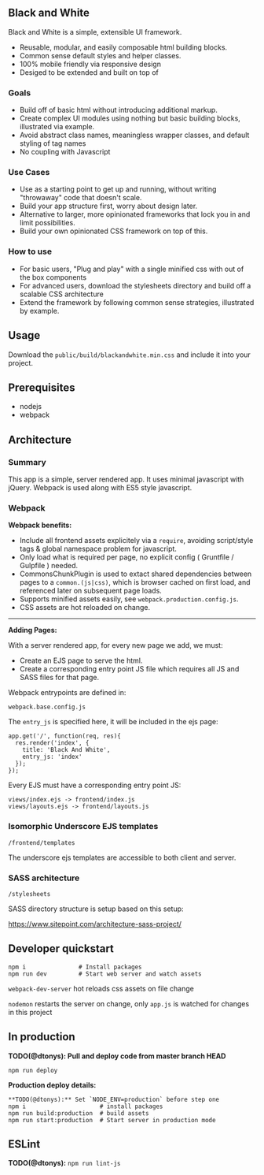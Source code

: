 ## Black and White

Black and White is a simple, extensible UI framework.

* Reusable, modular, and easily composable html building blocks.
* Common sense default styles and helper classes.
* 100% mobile friendly via responsive design
* Desiged to be extended and built on top of

### Goals

* Build off of basic html without introducing additional markup.
* Create complex UI modules using nothing but basic building blocks, illustrated via example.
* Avoid abstract class names, meaningless wrapper classes, and default styling of tag names
* No coupling with Javascript

### Use Cases

* Use as a starting point to get up and running, without writing "throwaway" code that doesn't scale.
* Build your app structure first, worry about design later.
* Alternative to larger, more opinionated frameworks that lock you in and limit possibilities.
* Build your own opinionated CSS framework on top of this.

### How to use

* For basic users, "Plug and play" with a single minified css with out of the box components
* For advanced users, download the stylesheets directory and build off a scalable CSS architecture
* Extend the framework by following common sense strategies, illustrated by example.

## Usage

Download the `public/build/blackandwhite.min.css` and include it into your project.


## Prerequisites

- nodejs
- webpack

## Architecture

### Summary

This app is a simple, server rendered app.  It uses minimal javascript with jQuery.  Webpack is used along with ES5 style javascript.

### Webpack

**Webpack benefits:**

- Include all frontend assets explicitely via a `require`, avoiding script/style tags & global namespace problem for javascript.
- Only load what is required per page, no explicit config ( Gruntfile / Gulpfile ) needed.
- CommonsChunkPlugin is used to extact shared dependencies between pages to a `common.(js|css)`, which is browser cached on first load, and referenced later on subsequent page loads.
- Supports minified assets easily, see `webpack.production.config.js`.
- CSS assets are hot reloaded on change.

---

**Adding Pages:**

With a server rendered app, for every new page we add, we must:
- Create an EJS page to serve the html.
- Create a corresponding entry point JS file which requires all JS and SASS files for that page.

Webpack entrypoints are defined in:

`webpack.base.config.js`

The `entry_js` is specified here, it will be included in the ejs page:
```
app.get('/', function(req, res){
  res.render('index', {
    title: 'Black And White',
    entry_js: 'index'
  });
});
```

Every EJS must have a corresponding entry point JS:
```
views/index.ejs -> frontend/index.js
views/layouts.ejs -> frontend/layouts.js
```


### Isomorphic Underscore EJS templates

`/frontend/templates`

The underscore ejs templates are accessible to both client and server.

### SASS architecture

`/stylesheets`

SASS directory structure is setup based on this setup:

https://www.sitepoint.com/architecture-sass-project/



## Developer quickstart

```
npm i               # Install packages
npm run dev         # Start web server and watch assets
```

`webpack-dev-server` hot reloads css assets on file change

`nodemon` restarts the server on change, only `app.js` is watched for changes in this project

## In production

**TODO(@dtonys): Pull and deploy code from master branch HEAD**

`npm run deploy`


**Production deploy details:**

```
**TODO(@dtonys):** Set `NODE_ENV=production` before step one
npm i                     # install packages
npm run build:production  # build assets
npm run start:production  # Start server in production mode
```


## ESLint

**TODO(@dtonys):**  `npm run lint-js`